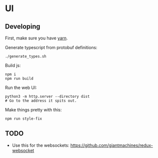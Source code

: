 # UI

## Developing
First, make sure you have [yarn](https://classic.yarnpkg.com/en/docs/install/#mac-stable).

Generate typescript from protobuf definitions:
```
./generate_types.sh
```

Build js:
```
npm i
npm run build
```
Run the web UI:
```
python3 -m http.server --directory dist
# Go to the address it spits out.
```

Make things pretty with this:
```
npm run style-fix
```

## TODO
- Use this for the websockets: https://github.com/giantmachines/redux-websocket

